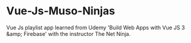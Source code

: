 # Vue-Js-Muso-Ninjas
Vue Js playlist app learned from Udemy 'Build Web Apps with Vue JS 3 &amp;amp; Firebase' with the instructor The Net Ninja. 
